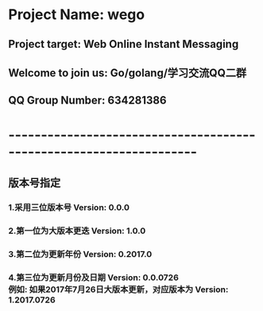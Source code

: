 # Project Name: wego
## Project target: Web Online Instant Messaging
## Welcome to join us: Go/golang/学习交流QQ二群
## QQ Group Number: 634281386
# -------------------------------------------------------------------
## 版本号指定
### 1.采用三位版本号 Version: 0.0.0
### 2.第一位为大版本更迭 Version: 1.0.0
### 3.第二位为更新年份 Version: 0.2017.0
### 4.第三位为更新月份及日期 Version: 0.0.0726<br>例如: 如果2017年7月26日大版本更新，对应版本为 Version: 1.2017.0726
